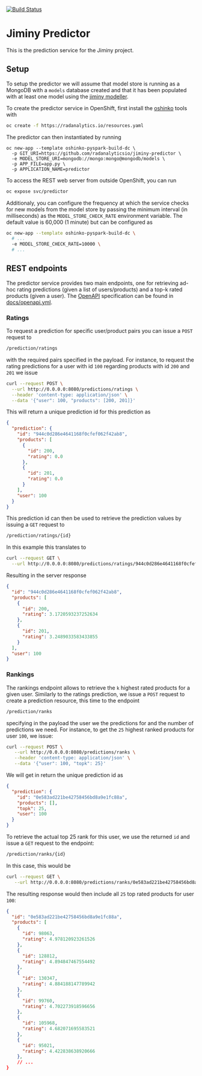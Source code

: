 [![Build Status](https://travis-ci.org/radanalyticsio/jiminy-predictor.svg?branch=master)](https://travis-ci.org/radanalyticsio/jiminy-predictor)

# Jiminy Predictor

This is the prediction service for the Jiminy project.

## Setup

To setup the predictor we will assume that model store is running as a MongoDB with
a `models` database created and that it has been populated with at least one model using the [jiminy modeller](https://github.com/radanalyticsio/jiminy-modeler).

To create the predictor service in OpenShift, first install the [oshinko](https://radanalytics.io/get-started) 
tools with

```bash
oc create -f https://radanalytics.io/resources.yaml
```

The predictor can then instantiated by running

```
oc new-app --template oshinko-pyspark-build-dc \
  -p GIT_URI=https://github.com/radanalyticsio/jiminy-predictor \
  -e MODEL_STORE_URI=mongodb://mongo:mongo@mongodb/models \
  -p APP_FILE=app.py \
  -p APPLICATION_NAME=predictor
```

To access the REST web server from outside OpenShift, you can run

```bash
oc expose svc/predictor
```

Additionaly, you can configure the frequency at which the service checks for new models
from the model store by passing the minimum interval (in milliseconds) as the `MODEL_STORE_CHECK_RATE`
environment variable. The default value is 60,000 (1 minute) but can be configured as

```bash
oc new-app --template oshinko-pyspark-build-dc \
  # ...
  -e MODEL_STORE_CHECK_RATE=10000 \
  # ...
```

## REST endpoints

The predictor service provides two main endpoints, one for retrieving ad-hoc
rating predictions (given a list of users/products) and a top-k rated products 
(given a user). The [OpenAPI](https://github.com/OAI/OpenAPI-Specification) specification
can be found in [docs/openapi.yml]([docs/openapi.yml).

### Ratings

To request a prediction for specific user/product pairs you can issue a `POST`
request to

```bash
/prediction/ratings
```

with the required pairs specified in the payload. For instance, to request
the rating predictions for a user with id `100` regarding products with id `200`
and `201` we issue

```bash
curl --request POST \
  --url http://0.0.0.0:8080/predictions/ratings \
  --header 'content-type: application/json' \
  --data '{"user": 100, "products": [200, 201]}'
```

This will return a unique prediction id for this prediction as

```json
{
  "prediction": {
    "id": "944c0d286e4641168f0cfef062f42ab8",
    "products": [
      {
        "id": 200,
        "rating": 0.0
      },
      {
        "id": 201,
        "rating": 0.0
      }
    ],
    "user": 100
  }
}
```

This prediction id can then be used to retrieve
the prediction values by issuing a `GET` request to

```bash
/prediction/ratings/{id}
```

In this example this translates to

```bash
curl --request GET \
  --url http://0.0.0.0:8080/predictions/ratings/944c0d286e4641168f0cfef062f42ab8
```

Resulting in the server response

```json
{
  "id": "944c0d286e4641168f0cfef062f42ab8",
  "products": [
    {
      "id": 200,
      "rating": 3.1720593237252634
    },
    {
      "id": 201,
      "rating": 3.2489033583433855
    }
  ],
  "user": 100
}
```

### Rankings

The rankings endpoint allows to retrieve the `k` highest rated products for a
given user. Similarly to the ratings prediction, we issue a `POST` request to
create a prediction resource, this time to the endpoint

```bash
/prediction/ranks
```

specifying in the payload the user we the predictions for and the number of predictions
we need. For instance, to get the `25` highest ranked products for user `100`, we issue:

```bash
curl --request POST \
   --url http://0.0.0.0:8080/predictions/ranks \
   --header 'content-type: application/json' \
   --data '{"user": 100, "topk": 25}'
```

We will get in return the unique prediction id as

```json
{
  "prediction": {
    "id": "0e583ad221be42758456bd8a9e1fc88a",
    "products": [],
    "topk": 25,
    "user": 100
  }
}
```

To retrieve the actual top 25 rank for this user, we use the returned `id` and issue a `GET` request to the
endpoint:

```bash
/prediction/ranks/{id}
```

In this case, this would be

```bash
curl --request GET \
   --url http://0.0.0.0:8080/predictions/ranks/0e583ad221be42758456bd8a9e1fc88a
```

The resulting response would then include all `25` top rated products for user `100`:

```json
{
  "id": "0e583ad221be42758456bd8a9e1fc88a",
  "products": [
    {
      "id": 98063,
      "rating": 4.978120923261526
    },
    {
      "id": 128812,
      "rating": 4.894847467554492
    },
    {
      "id": 130347,
      "rating": 4.884188147789942
    },
    {
      "id": 99760,
      "rating": 4.702273918596656
    },
    {
      "id": 105968,
      "rating": 4.682071695583521
    },
    {
      "id": 95021,
      "rating": 4.422838638920666
    },
    // ...
}
```